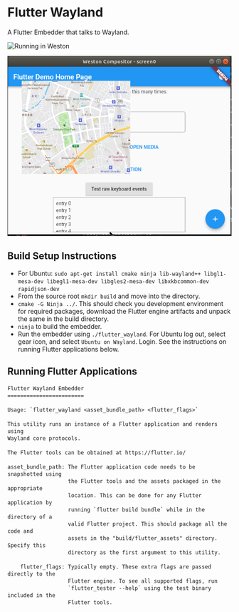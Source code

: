 Flutter Wayland
============

A Flutter Embedder that talks to Wayland.

![Running in Weston](assets/ubuntu_wayland_18.0.4.png)

![Platfrom Channel in Weston](assets/mapbox-ivi.png)

Build Setup Instructions
------------------------
* For Ubuntu: `sudo apt-get install cmake ninja lib-wayland++ libgl1-mesa-dev libegl1-mesa-dev libgles2-mesa-dev libxkbcommon-dev rapidjson-dev`
* From the source root `mkdir build` and move into the directory.
* `cmake -G Ninja ../`. This should check you development environment for required packages, download the Flutter engine artifacts and unpack the same in the build directory.
* `ninja` to build the embedder.
* Run the embedder using `./flutter_wayland`. For Ubuntu log out, select gear icon, and select `Ubuntu on Wayland`.  Login.  See the instructions on running Flutter applications below.

Running Flutter Applications
----------------------------

```
Flutter Wayland Embedder
========================

Usage: `flutter_wayland <asset_bundle_path> <flutter_flags>`

This utility runs an instance of a Flutter application and renders using
Wayland core protocols.

The Flutter tools can be obtained at https://flutter.io/

asset_bundle_path: The Flutter application code needs to be snapshotted using
                   the Flutter tools and the assets packaged in the appropriate
                   location. This can be done for any Flutter application by
                   running `flutter build bundle` while in the directory of a
                   valid Flutter project. This should package all the code and
                   assets in the "build/flutter_assets" directory. Specify this
                   directory as the first argument to this utility.

    flutter_flags: Typically empty. These extra flags are passed directly to the
                   Flutter engine. To see all supported flags, run
                   `flutter_tester --help` using the test binary included in the
                   Flutter tools.

```
